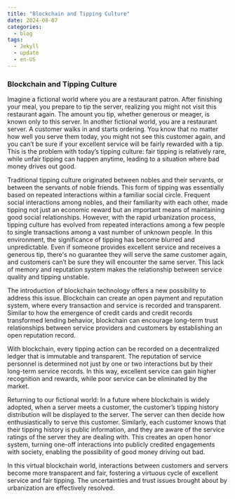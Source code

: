 ```yaml
---
title: "Blockchain and Tipping Culture"
date: 2024-08-07
categories:
  - blog
tags:
  - Jekyll
  - update
  - en-US
---
```


### Blockchain and Tipping Culture

Imagine a fictional world where you are a restaurant patron. After finishing your meal, you prepare to tip the server, realizing you might not visit this restaurant again. The amount you tip, whether generous or meager, is known only to this server. In another fictional world, you are a restaurant server. A customer walks in and starts ordering. You know that no matter how well you serve them today, you might not see this customer again, and you can’t be sure if your excellent service will be fairly rewarded with a tip. This is the problem with today’s tipping culture: fair tipping is relatively rare, while unfair tipping can happen anytime, leading to a situation where bad money drives out good.

Traditional tipping culture originated between nobles and their servants, or between the servants of noble friends. This form of tipping was essentially based on repeated interactions within a familiar social circle. Frequent social interactions among nobles, and their familiarity with each other, made tipping not just an economic reward but an important means of maintaining good social relationships. However, with the rapid urbanization process, tipping culture has evolved from repeated interactions among a few people to single transactions among a vast number of unknown people. In this environment, the significance of tipping has become blurred and unpredictable. Even if someone provides excellent service and receives a generous tip, there's no guarantee they will serve the same customer again, and customers can’t be sure they will encounter the same server. This lack of memory and reputation system makes the relationship between service quality and tipping unstable.

The introduction of blockchain technology offers a new possibility to address this issue. Blockchain can create an open payment and reputation system, where every transaction and service is recorded and transparent. Similar to how the emergence of credit cards and credit records transformed lending behavior, blockchain can encourage long-term trust relationships between service providers and customers by establishing an open reputation record.

With blockchain, every tipping action can be recorded on a decentralized ledger that is immutable and transparent. The reputation of service personnel is determined not just by one or two interactions but by their long-term service records. In this way, excellent service can gain higher recognition and rewards, while poor service can be eliminated by the market.

Returning to our fictional world: In a future where blockchain is widely adopted, when a server meets a customer, the customer’s tipping history distribution will be displayed to the server. The server can then decide how enthusiastically to serve this customer. Similarly, each customer knows that their tipping history is public information, and they are aware of the service ratings of the server they are dealing with. This creates an open honor system, turning one-off interactions into publicly credited engagements with society, enabling the possibility of good money driving out bad.

In this virtual blockchain world, interactions between customers and servers become more transparent and fair, fostering a virtuous cycle of excellent service and fair tipping. The uncertainties and trust issues brought about by urbanization are effectively resolved.